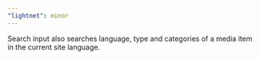```yaml
---
"lightnet": minor
---
```


Search input also searches language, type and categories of a media item in the current site language.
